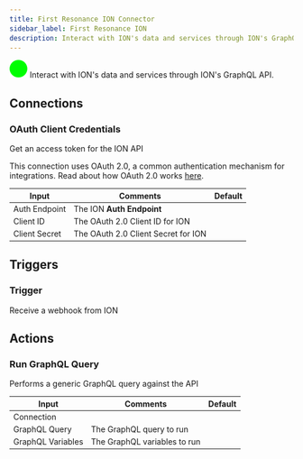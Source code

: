 ```yaml
---
title: First Resonance ION Connector
sidebar_label: First Resonance ION
description: Interact with ION's data and services through ION's GraphQL API.
---
```


![First Resonance ION](./assets/first-resonance.png#connector-icon)
Interact with ION&#x27;s data and services through ION&#x27;s GraphQL API.

## Connections

### OAuth Client Credentials

Get an access token for the ION API

This connection uses OAuth 2.0, a common authentication mechanism for integrations.
Read about how OAuth 2.0 works [here](../oauth2.md).

| Input         | Comments                            | Default |
| ------------- | ----------------------------------- | ------- |
| Auth Endpoint | The ION **Auth Endpoint**           |         |
| Client ID     | The OAuth 2.0 Client ID for ION     |         |
| Client Secret | The OAuth 2.0 Client Secret for ION |         |

## Triggers

### Trigger

Receive a webhook from ION

## Actions

### Run GraphQL Query

Performs a generic GraphQL query against the API

| Input             | Comments                     | Default |
| ----------------- | ---------------------------- | ------- |
| Connection        |                              |         |
| GraphQL Query     | The GraphQL query to run     |         |
| GraphQL Variables | The GraphQL variables to run |         |
